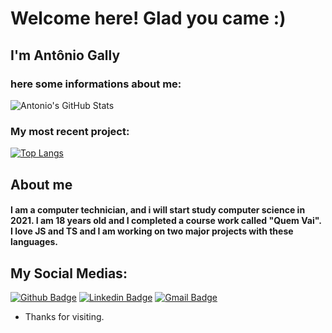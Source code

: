  
# Welcome here! Glad you came :)
 
## I'm Antônio Gally
### here some informations about me: 
 
![Antonio's GitHub Stats](https://github-readme-stats.vercel.app/api?username=AntonioGally&show_icons=true&theme=radical&include_all_commits=true)
### My most recent project: 
 [![Top Langs](https://github-readme-stats.vercel.app/api/top-langs/?username=AntonioGally&layout=demo)](https://github.com/AntonioGally/QuemVai_Front-End)
 
## About me 

#### I am a computer technician, and i will start study computer science in 2021. I am 18 years old and I completed a course work called "Quem Vai". I love JS and TS and I am working on two major projects with these languages.

## My Social Medias:
[![Github Badge](https://img.shields.io/badge/-Github-000?style=flat-square&logo=Github&logoColor=white&link=https://github.com/AntonioGally)](https://github.com/AntonioGally)
[![Linkedin Badge](https://img.shields.io/badge/-LinkedIn-blue?style=flat-square&logo=Linkedin&logoColor=white&link=https://www.linkedin.com/in/antônio-gally-089bab180/)](https://www.linkedin.com/in/antônio-gally-089bab180/)
[![Gmail Badge](https://img.shields.io/badge/-Gmail-c14438?style=flat-square&logo=Gmail&logoColor=white&link=mailto:antonio.gally@gmail.com)](mailto:antonio.gally@gmail.com)
 
- Thanks for visiting. 
 
